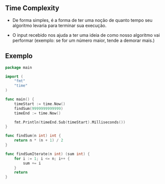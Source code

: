 ## Time Complexity

- De forma simples, é a forma de ter uma noção de quanto tempo seu algoritmo levaria para terminar sua execução.

- O input recebido nos ajuda a ter uma ideia de como nosso algoritmo vai performar (exemplo: se for um número maior, tende a demorar mais.)

## Exemplo

```Go
package main

import (
	"fmt"
	"time"
)

func main() {
	timeStart := time.Now()
	findSum(9999999999999)
	timeEnd := time.Now()

	fmt.Println(timeEnd.Sub(timeStart).Milliseconds())
}

func findSum(n int) int {
	return n * (n + 1) / 2
}

func findSumIterate(n int) (sum int) {
	for i := 1; i <= n; i++ {
		sum += i
	}
	return
}

```